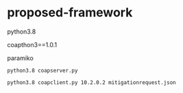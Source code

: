 # proposed-framework

python3.8

coapthon3==1.0.1

paramiko

`python3.8 coapserver.py`

`python3.8 coapclient.py 10.2.0.2 mitigationrequest.json`
